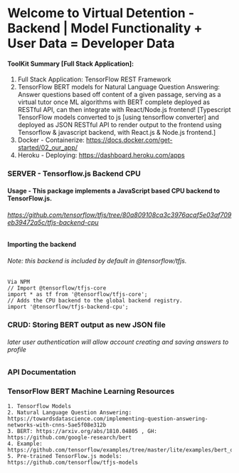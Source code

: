 # Welcome to Virtual Detention - Backend | Model Functionality + User Data = Developer Data

#### ToolKit Summary [Full Stack Application]:
1. Full Stack Application: TensorFlow REST Framework
2. TensorFlow BERT models for Natural Language Question Answering: Answer questions based off content of a given passage, serving as a virtual tutor once ML algorithms with BERT complete deployed as RESTful API, can then integrate with React/Node.js frontend! [Typescript TensorFlow models converted to js [using tensorflow converter] and deployed as JSON RESTful API to render output to the frontend
using Tensorflow & javascript backend, with React.js & Node.js frontend.]
3. Docker - Containerize: https://docs.docker.com/get-started/02_our_app/
4. Heroku - Deploying: https://dashboard.heroku.com/apps

### SERVER - Tensorflow.js Backend CPU
#### Usage - This package implements a JavaScript based CPU backend to TensorFlow.js.
###### https://github.com/tensorflow/tfjs/tree/80a809108ca3c3976acaf5e03af709eb39472a5c/tfjs-backend-cpu
#### Importing the backend
###### Note: this backend is included by default in @tensorflow/tfjs.

    Via NPM
    // Import @tensorflow/tfjs-core
    import * as tf from '@tensorflow/tfjs-core';
    // Adds the CPU backend to the global backend registry.
    import '@tensorflow/tfjs-backend-cpu';

    
### CRUD: Storing BERT output as new JSON file
###### later user authentication will allow account creating and saving answers to profile
### API Documentation


### TensorFlow BERT Machine Learning Resources
    1. Tensorflow Models
    2. Natural Language Question Answering: https://towardsdatascience.com/implementing-question-answering-networks-with-cnns-5ae5f08e312b
    3. BERT: https://arxiv.org/abs/1810.04805 , GH: https://github.com/google-research/bert
    4. Example: https://github.com/tensorflow/examples/tree/master/lite/examples/bert_qa/ios
    5. Pre-trained TensorFlow.js models: https://github.com/tensorflow/tfjs-models

